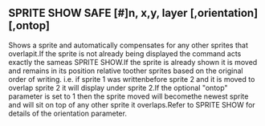 ## SPRITE SHOW SAFE [#]n, x,y, layer [,orientation] [,ontop]

Shows a sprite and automatically compensates for any other sprites that overlapit.If the sprite is not already being displayed the command acts exactly the sameas SPRITE SHOW.If the sprite is already shown it is moved and remains in its position relative toother sprites based on the original order of writing. i.e. if sprite 1 was writtenbefore sprite 2 and it is moved to overlap sprite 2 it will display under sprite 2.If the optional "ontop" parameter is set to 1 then the sprite moved will becomethe newest sprite and will sit on top of any other sprite it overlaps.Refer to SPRITE SHOW for details of the orientation parameter.